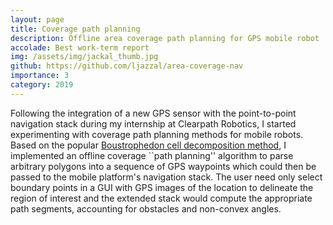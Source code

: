 ```yaml
---
layout: page
title: Coverage path planning
description: Offline area coverage path planning for GPS mobile robot
accolade: Best work-term report
img: /assets/img/jackal_thumb.jpg
github: https://github.com/ljazzal/area-coverage-nav
importance: 3
category: 2019
---
```


Following the integration of a new GPS sensor with the point-to-point navigation stack during my internship at Clearpath Robotics, I started experimenting with coverage path planning methods for mobile robots. Based on the popular [Boustrophedon cell decomposition method](https://asset-pdf.scinapse.io/prod/1590932131/1590932131.pdf), I implemented an offline coverage ``path planning'' algorithm to parse arbitrary polygons into a sequence of GPS waypoints which could then be passed to the mobile platform's navigation stack. The user need only select boundary points in a GUI with GPS images of the location to delineate the region of interest and the extended stack would compute the appropriate path segments, accounting for obstacles and non-convex angles.
